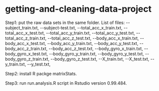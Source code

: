 # getting-and-cleaning-data-project
Step1: 
put the raw data sets in the same folder. List of files:
--subject_train.txt,
--subject-test.txt,
--total_acc_x_train.txt,
--total_acc_x_test.txt,
--total_acc_y_train.txt,
--total_acc_y_test.txt,
--total_acc_z_train.txt,
--total_acc_z_test.txt,
--body_acc_x_train.txt,
--body_acc_x_test.txt,
--body_acc_y_train.txt,
--body_acc_y_test.txt,
--body_acc_z_train.txt,
--body_acc_z_test.txt,
--body_gyro_x_train.txt,
--body_gyro_x_test.txt,
--body_gyro_y_train.txt,
--body_gyro_y_test.txt,
--body_gyro_z_train.txt,
--body_gyro_z_test.txt,
--X_train.txt,
--X_test.txt,
--y_train.txt,
--y_test.txt,

Step2: install R packge matrixStats. 

Step3: run  run.analysis.R script in Rstudio version 0.99.484.
